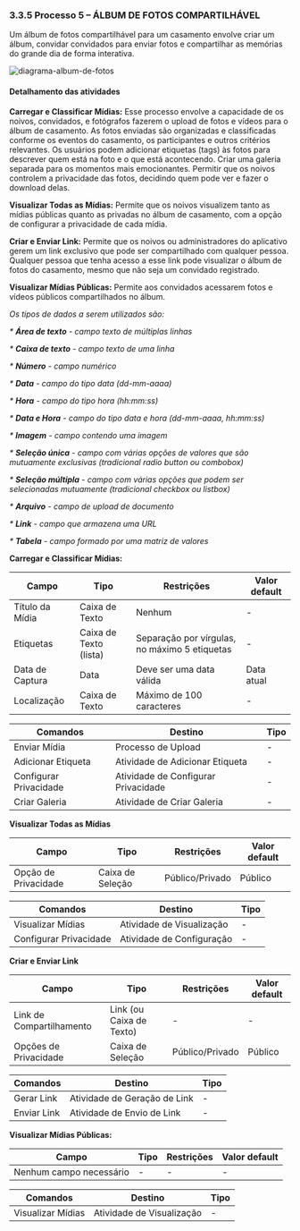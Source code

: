 ### 3.3.5 Processo 5 – ÁLBUM DE FOTOS COMPARTILHÁVEL

Um álbum de fotos compartilhável para um casamento envolve criar um álbum, convidar convidados para enviar fotos e compartilhar as memórias do grande dia de forma interativa.

![diagrama-album-de-fotos](https://github.com/ICEI-PUC-Minas-PMGES-TI/pmg-es-2023-2-ti2-3687100-depois-do-sim/assets/123561984/d1b00437-e869-4908-97a5-ae75e402cdd4)

#### Detalhamento das atividades

**Carregar e Classificar Mídias:** Esse processo envolve a capacidade de os noivos, convidados, e fotógrafos fazerem o upload de fotos e vídeos para o álbum de casamento. As fotos enviadas são organizadas e classificadas conforme os eventos do casamento, os participantes e outros critérios relevantes. Os usuários podem adicionar etiquetas (tags) às fotos para descrever quem está na foto e o que está acontecendo. Criar uma galeria separada para os momentos mais emocionantes. Permitir que os noivos controlem a privacidade das fotos, decidindo quem pode ver e fazer o download delas.

**Visualizar Todas as Mídias:** Permite que os noivos visualizem tanto as mídias públicas quanto as privadas no álbum de casamento, com a opção de configurar a privacidade de cada mídia.

**Criar e Enviar Link:** Permite que os noivos ou administradores do aplicativo gerem um link exclusivo que pode ser compartilhado com qualquer pessoa. Qualquer pessoa que tenha acesso a esse link pode visualizar o álbum de fotos do casamento, mesmo que não seja um convidado registrado.

**Visualizar Mídias Públicas:** Permite aos convidados acessarem fotos e vídeos públicos compartilhados no álbum. 


_Os tipos de dados a serem utilizados são:_

_* **Área de texto** - campo texto de múltiplas linhas_

_* **Caixa de texto** - campo texto de uma linha_

_* **Número** - campo numérico_

_* **Data** - campo do tipo data (dd-mm-aaaa)_

_* **Hora** - campo do tipo hora (hh:mm:ss)_

_* **Data e Hora** - campo do tipo data e hora (dd-mm-aaaa, hh:mm:ss)_

_* **Imagem** - campo contendo uma imagem_

_* **Seleção única** - campo com várias opções de valores que são mutuamente exclusivas (tradicional radio button ou combobox)_

_* **Seleção múltipla** - campo com várias opções que podem ser selecionadas mutuamente (tradicional checkbox ou listbox)_

_* **Arquivo** - campo de upload de documento_

_* **Link** - campo que armazena uma URL_

_* **Tabela** - campo formado por uma matriz de valores_

**Carregar e Classificar Mídias:**

| **Campo**       | **Tipo**         | **Restrições** | **Valor default** |
| ---             | ---              | ---            | ---               |
| Título da Mídia	 | Caixa de Texto	  |     Nenhum           |     -              |
| Etiquetas  |      Caixa de Texto (lista)	     |       Separação por vírgulas, no máximo 5 etiquetas	         |       -            |
| Data de Captura	           | Data  | Deve ser uma data válida	 |      Data atual          |
| Localização           | Caixa de Texto   | Máximo de 100 caracteres	 |        -   |

| **Comandos**         |  **Destino**                   | **Tipo** |
| ---                  | ---                            | ---               |
| Enviar Mídia | Processo de Upload	  | - |
| Adicionar Etiqueta       |              Atividade de Adicionar Etiqueta                  |         -          |
| Configurar Privacidade               | Atividade de Configurar Privacidade              | -           |
| Criar Galeria            | Atividade de Criar Galeria  |         -          |


**Visualizar Todas as Mídias**

| **Campo**       | **Tipo**         | **Restrições** | **Valor default** |
| ---             | ---              | ---            | ---               |
| Opção de Privacidade	 | Caixa de Seleção	  |       Público/Privado	         |         Público          |

| **Comandos**         |  **Destino**                   | **Tipo**          |
| ---                  | ---                            | ---               |
| Visualizar Mídias	 | Atividade de Visualização	  | -|
|         Configurar Privacidade	             |             Atividade de Configuração	                   |       -            |


**Criar e Enviar Link**

| **Campo**       | **Tipo**         | **Restrições** | **Valor default** |
| ---             | ---              | ---            | ---               |
| Link de Compartilhamento		 | Link (ou Caixa de Texto)	  |       -	         |         -          |
| Opções de Privacidade			 | Caixa de Seleção		  |       Público/Privado	         |         Público          |


| **Comandos**         |  **Destino**                   | **Tipo**          |
| ---                  | ---                            | ---               |
| Gerar Link		 | Atividade de Geração de Link		  | -|
|         Enviar Link		             |             Atividade de Envio de Link		                   |       -            |


**Visualizar Mídias Públicas:**

| **Campo**       | **Tipo**         | **Restrições** | **Valor default** |
| ---             | ---              | ---            | ---               |
| Nenhum campo necessário		 | -	  |       -         |       -          |

| **Comandos**         |  **Destino**                   | **Tipo**          |
| ---                  | ---                            | ---               |
| Visualizar Mídias	 | Atividade de Visualização	  | - |
